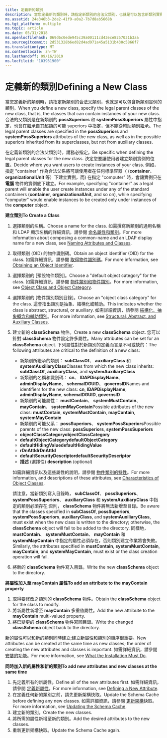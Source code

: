 ```yaml
---
title: 定義新的類別
description: 當您定義新的類別時，請指定新類別的合法父類別，也就是可以包含新類別實例的類別。
ms.assetid: 24e346b3-2de2-41f9-a0a2-7b7d8ab5668b
ms.tgt_platform: multiple
ms.topic: article
ms.date: 05/31/2018
ms.openlocfilehash: 069d6c0ede945c39a00111cd43ece8257031b3aa
ms.sourcegitcommit: 2d531328b6ed82d4ad971a45a5131b430c5866f7
ms.translationtype: MT
ms.contentlocale: zh-TW
ms.lasthandoff: 09/16/2019
ms.locfileid: "103931900"
---
```

# <a name="defining-a-new-class"></a><span data-ttu-id="ee347-103">定義新的類別</span><span class="sxs-lookup"><span data-stu-id="ee347-103">Defining a New Class</span></span>

<span data-ttu-id="ee347-104">當您定義新的類別時，請指定新類別的合法父類別，也就是可以包含新類別實例的類別。</span><span class="sxs-lookup"><span data-stu-id="ee347-104">When you define a new class, specify the legal parent classes of the new class, that is, the classes that can contain instances of your new class.</span></span> <span data-ttu-id="ee347-105">合法的父類別是在新類別的 **possSuperiors** 和 **systemPossSuperiors** 屬性中指定，也會在繼承自其超類的可能 superiors 中指定，但不能從輔助類別繼承。</span><span class="sxs-lookup"><span data-stu-id="ee347-105">The legal parent classes are specified in the **possSuperiors** and **systemPossSuperiors** attributes of the new class, as well as in the possible superiors inherited from its superclasses, but not from auxiliary classes.</span></span>

<span data-ttu-id="ee347-106">在定義新類別的合法父類別時，請務必指定。</span><span class="sxs-lookup"><span data-stu-id="ee347-106">Be specific when defining the legal parent classes for the new class.</span></span> <span data-ttu-id="ee347-107">決定您要讓使用者建立類別實例的位置。</span><span class="sxs-lookup"><span data-stu-id="ee347-107">Decide where you want users to create instances of your class.</span></span> <span data-ttu-id="ee347-108">例如，指定 "container" 作為合法父系將可讓使用者在任何標準容器（ (**container**、 **organizationalUnit** 等）下建立實例，而) 在指定 "computer" 時，會讓實例只在 **電腦** 物件的實例底下建立。</span><span class="sxs-lookup"><span data-stu-id="ee347-108">For example, specifying "container" as a legal parent will enable the user create instances under any of the standard containers (**container**, **organizationalUnit**, and so on), while specifying "computer" would enable instances to be created only under instances of the **computer** object.</span></span>

<span data-ttu-id="ee347-109">**建立類別**</span><span class="sxs-lookup"><span data-stu-id="ee347-109">**To Create a Class**</span></span>

1.  <span data-ttu-id="ee347-110">選擇類別的名稱。</span><span class="sxs-lookup"><span data-stu-id="ee347-110">Choose a name for the class.</span></span> <span data-ttu-id="ee347-111">如需撰寫新類別的通用名稱和 LDAP 顯示名稱的詳細資訊，請參閱 [命名屬性和類別](naming-attributes-and-classes.md)。</span><span class="sxs-lookup"><span data-stu-id="ee347-111">For more information about composing a common-name and an LDAP display name for a new class, see [Naming Attributes and Classes](naming-attributes-and-classes.md).</span></span>
2.  <span data-ttu-id="ee347-112">取得類別 (OID) 的物件識別碼。</span><span class="sxs-lookup"><span data-stu-id="ee347-112">Obtain an object identifier (OID) for the class.</span></span> <span data-ttu-id="ee347-113">如需詳細資訊，請參閱 [取得物件識別碼](obtaining-an-object-identifier.md)。</span><span class="sxs-lookup"><span data-stu-id="ee347-113">For more information, see [Obtaining an Object Identifier](obtaining-an-object-identifier.md).</span></span>
3.  <span data-ttu-id="ee347-114">選擇類別的 [預設物件類別]。</span><span class="sxs-lookup"><span data-stu-id="ee347-114">Choose a "default object category" for the class.</span></span> <span data-ttu-id="ee347-115">如需詳細資訊，請參閱 [物件類別和物件類別](object-class-and-object-category.md)。</span><span class="sxs-lookup"><span data-stu-id="ee347-115">For more information, see [Object Class and Object Category](object-class-and-object-category.md).</span></span>
4.  <span data-ttu-id="ee347-116">選擇類別的 [物件類別類別目錄]。</span><span class="sxs-lookup"><span data-stu-id="ee347-116">Choose an "object class category" for the class.</span></span> <span data-ttu-id="ee347-117">這會指出類別是抽象、結構化或輔助。</span><span class="sxs-lookup"><span data-stu-id="ee347-117">This indicates whether the class is abstract, structural, or auxiliary.</span></span> <span data-ttu-id="ee347-118">如需詳細資訊，請參閱 [結構化、抽象概念和輔助類別](structural-abstract-and-auxiliary-classes.md)。</span><span class="sxs-lookup"><span data-stu-id="ee347-118">For more information, see [Structural, Abstract, and Auxiliary Classes](structural-abstract-and-auxiliary-classes.md).</span></span>
5.  <span data-ttu-id="ee347-119">建立新的 **classSchema** 物件。</span><span class="sxs-lookup"><span data-stu-id="ee347-119">Create a new **classSchema** object.</span></span> <span data-ttu-id="ee347-120">您可以針對 **classSchema** 物件設定許多屬性。</span><span class="sxs-lookup"><span data-stu-id="ee347-120">Many attributes can be set for an **classSchema** object.</span></span> <span data-ttu-id="ee347-121">下列屬性對於新類別的定義而言是不可或缺的：</span><span class="sxs-lookup"><span data-stu-id="ee347-121">The following attributes are critical to the definition of a new class:</span></span>

    -   <span data-ttu-id="ee347-122">新類別所繼承的類別： **subClassOf**、 **auxiliaryClass** 和 **systemAuxiliaryClass**</span><span class="sxs-lookup"><span data-stu-id="ee347-122">Classes from which the new class inherits: **subClassOf**, **auxiliaryClass**, and **systemAuxiliaryClass**</span></span>
    -   <span data-ttu-id="ee347-123">新類別的名稱和識別碼： **cn**、 **lDAPDisplayName**、 **adminDisplayName**、 **schemaIDGUID**、 **governsID**</span><span class="sxs-lookup"><span data-stu-id="ee347-123">Names and identifiers for the new class: **cn**, **lDAPDisplayName**, **adminDisplayName**, **schemaIDGUID**, **governsID**</span></span>
    -   <span data-ttu-id="ee347-124">新類別的可能屬性： **mustContain**、 **systemMustContain**、 **mayContain**、 **systemMayContain**</span><span class="sxs-lookup"><span data-stu-id="ee347-124">Possible attributes of the new class: **mustContain**, **systemMustContain**, **mayContain**, **systemMayContain**</span></span>
    -   <span data-ttu-id="ee347-125">新類別的可能父系： **possSuperiors**、 **systemPossSuperiors**</span><span class="sxs-lookup"><span data-stu-id="ee347-125">Possible parents of the new class: **possSuperiors**, **systemPossSuperiors**</span></span>
    -   <span data-ttu-id="ee347-126">**objectClassCategory**</span><span class="sxs-lookup"><span data-stu-id="ee347-126">**objectClassCategory**</span></span>
    -   <span data-ttu-id="ee347-127">**defaultObjectCategory**</span><span class="sxs-lookup"><span data-stu-id="ee347-127">**defaultObjectCategory**</span></span>
    -   <span data-ttu-id="ee347-128">**defaultHidingValue**</span><span class="sxs-lookup"><span data-stu-id="ee347-128">**defaultHidingValue**</span></span>
    -   <span data-ttu-id="ee347-129">**rDnAttId**</span><span class="sxs-lookup"><span data-stu-id="ee347-129">**rDnAttId**</span></span>
    -   <span data-ttu-id="ee347-130">**defaultSecurityDescriptor**</span><span class="sxs-lookup"><span data-stu-id="ee347-130">**defaultSecurityDescriptor**</span></span>
    -   <span data-ttu-id="ee347-131">**描述** (選擇性) </span><span class="sxs-lookup"><span data-stu-id="ee347-131">**description** (optional)</span></span>

    <span data-ttu-id="ee347-132">如需詳細資訊以及這些屬性的說明，請參閱 [物件類別的特性](characteristics-of-object-classes.md)。</span><span class="sxs-lookup"><span data-stu-id="ee347-132">For more information, and descriptions of these attributes, see [Characteristics of Object Classes](characteristics-of-object-classes.md).</span></span>

    <span data-ttu-id="ee347-133">請注意，當新類別寫入目錄時， **subClassOf**、 **possSuperiors**、 **systemPossSuperiors**、 **auxiliaryClass** 和 **systemAuxiliaryClass** 中指定的類別必須存在;否則， **classSchema** 物件將無法新增至目錄。</span><span class="sxs-lookup"><span data-stu-id="ee347-133">Be aware that the classes specified in **subClassOf**, **possSuperiors**, **systemPossSuperiors**, **auxiliaryClass**, and **systemAuxiliaryClass**, must exist when the new class is written to the directory; otherwise, the **classSchema** object will fail to be added to the directory.</span></span> <span data-ttu-id="ee347-134">同樣地， **mustContain**、 **systemMustContain**、 **mayContain** 和 **systemMayContain** 中指定的屬性必須存在，否則類別建立作業將會失敗。</span><span class="sxs-lookup"><span data-stu-id="ee347-134">Similarly, the attributes specified in **mustContain**, **systemMustContain**, **mayContain**, and **systemMayContain**, must exist or the class creation operation will fail.</span></span>

6.  <span data-ttu-id="ee347-135">將新的 **classSchema** 物件寫入目錄。</span><span class="sxs-lookup"><span data-stu-id="ee347-135">Write the new **classSchema** object to the directory.</span></span>

<span data-ttu-id="ee347-136">**將屬性加入至 mayContain 屬性**</span><span class="sxs-lookup"><span data-stu-id="ee347-136">**To add an attribute to the mayContain property**</span></span>

1.  <span data-ttu-id="ee347-137">取得要修改之類別的 **classSchema** 物件。</span><span class="sxs-lookup"><span data-stu-id="ee347-137">Obtain the **classSchema** object for the class to modify.</span></span>
2.  <span data-ttu-id="ee347-138">將新屬性新增至 **mayContain** 多重值屬性。</span><span class="sxs-lookup"><span data-stu-id="ee347-138">Add the new attribute to the **mayContain** multi-valued property.</span></span>
3.  <span data-ttu-id="ee347-139">將已變更的 **classSchema** 物件寫回目錄。</span><span class="sxs-lookup"><span data-stu-id="ee347-139">Write the changed **classSchema** object back to the directory.</span></span>

<span data-ttu-id="ee347-140">新的屬性可以和新的類別同時建立;建立新屬性和類別的順序很重要。</span><span class="sxs-lookup"><span data-stu-id="ee347-140">New attributes can be created at the same time as new classes; the order of creating the new attributes and classes is important.</span></span> <span data-ttu-id="ee347-141">如需詳細資訊，請參閱 [安裝的功能](what-the-installation-must-do.md)。</span><span class="sxs-lookup"><span data-stu-id="ee347-141">For more information, see [What the Installation Must Do](what-the-installation-must-do.md).</span></span>

<span data-ttu-id="ee347-142">**同時加入新的屬性和新的類別**</span><span class="sxs-lookup"><span data-stu-id="ee347-142">**To add new attributes and new classes at the same time**</span></span>

1.  <span data-ttu-id="ee347-143">先定義所有的新屬性。</span><span class="sxs-lookup"><span data-stu-id="ee347-143">Define all of the new attributes first.</span></span> <span data-ttu-id="ee347-144">如需詳細資訊，請參閱 [定義新屬性](defining-a-new-attribute.md)。</span><span class="sxs-lookup"><span data-stu-id="ee347-144">For more information, see [Defining a New Attribute](defining-a-new-attribute.md).</span></span>
2.  <span data-ttu-id="ee347-145">在定義任何新的類別之前，請先更新架構快取。</span><span class="sxs-lookup"><span data-stu-id="ee347-145">Update the Schema Cache before defining any new classes.</span></span> <span data-ttu-id="ee347-146">如需詳細資訊，請參閱 [更新架構](updating-the-schema-cache.md)快取。</span><span class="sxs-lookup"><span data-stu-id="ee347-146">For more information, see [Updating the Schema Cache](updating-the-schema-cache.md).</span></span>
3.  <span data-ttu-id="ee347-147">建立新的類別。</span><span class="sxs-lookup"><span data-stu-id="ee347-147">Create the new classes.</span></span>
4.  <span data-ttu-id="ee347-148">將所需的屬性新增至新的類別。</span><span class="sxs-lookup"><span data-stu-id="ee347-148">Add the desired attributes to the new classes.</span></span>
5.  <span data-ttu-id="ee347-149">重新更新架構快取。</span><span class="sxs-lookup"><span data-stu-id="ee347-149">Update the Schema Cache again.</span></span>

 

 




